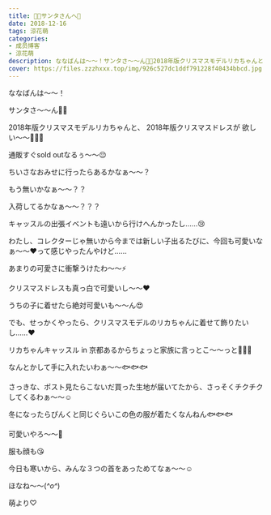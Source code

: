 ```yaml
---
title: 🎅🏻サンタさんへ🎁
date: 2018-12-16
tags: 涼花萌
categories: 
- 成员博客
- 涼花萌
description: ななばんは〜〜！サンタさ〜〜ん🎅🏻2018年版クリスマスモデルリカちゃんと、2018年版クリスマスドレスが欲しい〜〜💓💓💓通販すぐsold o...
cover: https://files.zzzhxxx.top/img/926c527dc1ddf791228f40434bbcd.jpg 
---
```







ななばんは〜〜！





サンタさ〜〜ん🎅🏻






2018年版クリスマスモデルリカちゃんと、
2018年版クリスマスドレスが
欲しい〜〜💓💓💓














通販すぐsold outなるぅ〜〜😔










ちいさなおみせに行ったらあるかなぁ〜〜？




もう無いかなぁ〜〜？？




入荷してるかなぁ〜〜？？？








キャッスルの出張イベントも遠いから行けへんかったし……😢









わたし、コレクターじゃ無いから今までは新しい子出るたびに、今回も可愛いなぁ〜〜❤︎って感じやったんやけど……









あまりの可愛さに衝撃うけたわ〜〜⚡️








クリスマスドレスも真っ白で可愛いし〜〜❤︎







うちの子に着せたら絶対可愛いも〜〜ん😍








でも、せっかくやったら、クリスマスモデルのリカちゃんに着せて飾りたいし……❤︎











リカちゃんキャッスル in 京都あるからちょっと家族に言っとこ〜〜っと🙈💓💓







なんとかして手に入れたいわぁ〜〜🐟🐟🐟













さっきな、ポスト見たらこないだ買った生地が届いてたから、さっそくチクチクしてくるわぁ〜〜☺️












冬になったらぴんくと同じぐらいこの色の服が着たくなんねん🐟🐟🐟









可愛いやろ〜〜💓



服も顔も😘








今日も寒いから、みんな３つの首をあっためてなぁ〜〜☺️






ほなね〜〜(*^o^*)



萌より♡


